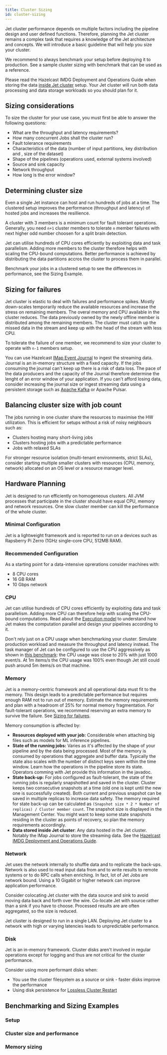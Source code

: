 ```yaml
---
title: Cluster Sizing
id: cluster-sizing
---
```


Jet cluster performance depends on multiple factors including the pipeline design and user defined functions. Therefore, planning the Jet cluster remains a complex task that requires a knowledge of the Jet architecture and concepts. We will introduce a basic guideline that will help you size your cluster. 

We recommend to always benchmark your setup before deploying it to production. See a sample cluster sizing with benchmark that can be used as a reference.

Please read the Hazelcast IMDG Deployment and Operations Guide when storing the data [inside Jet cluster](concepts/in-memory-storage.md#relationship-with-hazelcast-imdg) setup. Your Jet cluster will run both data processing and data storage workloads so you should plan for it.

## Sizing considerations

To size the cluster for your use case, you must first be able to answer the following questions:

* What are the throughput and latency requirements?
* How many concurrent Jobs shall the cluster run?
* Fault tolerance requirements
* Characteristics of the data (number of input partitions, key distribution and , size of the dataset)
* Shape of the pipelines (operations used, external systems involved)
* Source and sink capacity
* Network throughput 
* How long is the error window?

## Determining cluster size

Even a single Jet instance can host and run hundreds of jobs at a time. The clustered setup improves the performance (throughput and latency) of hosted jobs and increases the resillience.

A cluster with 3 members is a minimum count for fault tolerant operations. Generally, you need ```n+1``` cluster members to tolerate `n` member failures with next higher odd number choosen for a split brain detection.

Jet can utilise hundreds of CPU cores efficiently by exploiting data and task parallelism. Adding more members to the cluster therefore helps with scaling the CPU-bound computations. Better performance is achieved by distributing the data partitions accros the cluster to process them in parallel. 

Benchmark your jobs in a clustered setup to see the differences in performance, see the Sizing Example.

## Sizing for failures

Jet cluster is elastic to deal with failures and performance spikes. Mostly down-scales temporarily reduce the available resources and increase the stress on remaining members. The overal memory and CPU available in the cluster reduces. The data previously owned by the newly offline member is distributed among the remaining members. The cluster must catch up the missed data in the stream and keep up with the head of the stream with less CPU.

To tolerate the failure of one member, we recommend to size your cluster to operate with ```n-1``` members setup.

You can use Hazelcast [IMap Event Journal](https://docs.hazelcast.org/docs/jet/latest/manual/#connector-imdg-journal) to ingest the streaming data. Journal is an in-memory structure with a fixed capacity. If the jobs consuming the journal can't keep up there is a risk of data loss.  The pace of the data producers and the capacity of the Journal therefore determine the lenght of an error window of your application. If you can't afford losing data, consider increasing the journal size or ingest streaming data using a persistent storage such as [Apache Kafka](https://docs.hazelcast.org/docs/jet/latest/manual/#kafka) or Apache Pulsar.

## Balancing cluster size with job count

The jobs running in one cluster share the resources to maximise the HW utilization. This is efficient for setups without a risk of noisy neighbours such as:
* Clusters hosting many short-living jobs
* Clusters hosting jobs with a predictable performance 
* Jobs with relaxed SLAs

For stronger resource isolation (multi-tenant environments, strict SLAs), consider starting multiple smaller clusters with resources (CPU, memory, network) allocated on an OS level or a resource manager level.

## Hardware Planning

Jet is designed to run efficiently on homogeneous clusters. All JVM processes that participate in the cluster should have equal CPU, memory and network resources. One slow cluster member can kill the performance of the whole cluster.

### Minimal Configuration

Jet is a lightweight framework and is reported to run on a devices such as Rapsberry Pi Zerro (1GHz single-core CPU, 512MB RAM).

### Recommended Configuration

As a starting point for a data-intensive oprerations consider machines with: 

* 8 CPU cores
* 16 GB RAM
* 10 Gbps network

### CPU

Jet can utilise hundreds of CPU cores efficiently by exploiting data and task parallelism. Adding more CPU can therefore help with scaling the CPU-bound computations. Read about the [Execution model](architecture/execution-engine.md) to understand how Jet makes the computation parallel and design your pipelines according to it. 

Don't rely just on a CPU usage when benchmarking your cluster. Simulate production workload and measure the throughput and latency instead. The task manager of Jet can be configured to use the CPU aggressively as shown in [this benchmark](](https://hazelcast.com/blog/idle-green-threads-in-jet/)): the CPU usage was close to 20% with just 1000 event/s. At 1m items/s the CPU usage was 100% even though Jet still could push around 5m items/s on that machine.

### Memory

Jet is a memory-centric framework and all operational data must fit to the memory. This design leads to a predictable performance but requires enough RAM not to run out of memory. Estimate the memory requirements and plan with a headroom of 25% for normal memory fragmentation. For fault-tolerant operations, we recommend reserving an extra memory to survive the failure. See [Sizing for failures](#sizing-for-failures).

Memory consumption is affected by:

* **Resources deployed with your job:** Considerable when attaching big files such as models for ML inference pipelines.
* **State of the running jobs:** Varies as it's affected by the shape of your pipeline and by the data being processed. Most of the memory is consumed by operations that aggregate and buffer data. Typically the state also scales with the number of distinct keys seen within the time window. Learn how the operations in the pipeline store its state. Operators comming with Jet provide this information in the javadoc.
* **State back-up:** For jobs configured as fault-tolerant, the state of the running jobs is regularly snapshotted and saved in the cluster. Cluster keeps two consecutive snapshots at a time (old one is kept until the new one is successfully created). Both current and previous snapshot can be saved in multiple replicas to increase data safety. The memory required for state back-up can be calculated as ```(Snapshot size * 2 * Number of replicas) / Cluster member count```. The snapshot size is displayed in the Management Center. You might want to keep some state snapshots residing in the cluster as points of recovery, so plan the memory requirements accordingly.
* **Data stored inside Jet cluster**: Any data hosted in the Jet cluster. Notably the IMap Journal to store the streaming data. See the [Hazelcast IMDG Deployment and Operations Guide](https://hazelcast.com/resources/hazelcast-deployment-operations-guide/).

### Network

Jet uses the network internally to shuffle data and to replicate the back-ups. Network is also used to read input data from and to write results to remote systems or to do RPC calls when enriching. In fact, lot of Jet Jobs are network bound. Using a 10 Gigabit or higher network can improve application performance.

Consider colocating Jet cluster with the data source and sink to avoid moving data back and forth over the wire. Co-locate Jet with source rather than a sink if you have to choose. Processed results are are often aggregated, so the size is reduced. 

Jet cluster is designed to run in a single LAN. Deploying Jet cluster to a network with high or varying latencies leads to unpredictable performance.

### Disk

Jet is an in-memory framework. Cluster disks aren't involved in regular operations except for logging and thus are not critical for the cluster performance. 

Consider using more performant disks when:

* You use the cluster filesystem as a source or sink - faster disks improve the performance
* Using disk persistence for [Lossless Cluster Restart](https://docs.hazelcast.org/docs/jet/latest/manual/#configure-lossless-cluster-restart-enterprise-only)

## Benchmarking and Sizing Examples

### Setup

### Cluster size and performance

### Memory sizing


